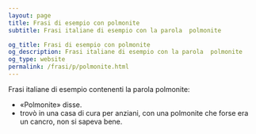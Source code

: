 ```yaml
---
layout: page
title: Frasi di esempio con polmonite 
subtitle: Frasi italiane di esempio con la parola  polmonite

og_title: Frasi di esempio con polmonite 
og_description: Frasi italiane di esempio con la parola  polmonite
og_type: website
permalink: /frasi/p/polmonite.html
---
```


Frasi italiane di esempio contenenti la parola polmonite:


- «Polmonite» disse.
- trovò in una casa di cura per anziani, con una polmonite che forse era un cancro, non si sapeva bene.
